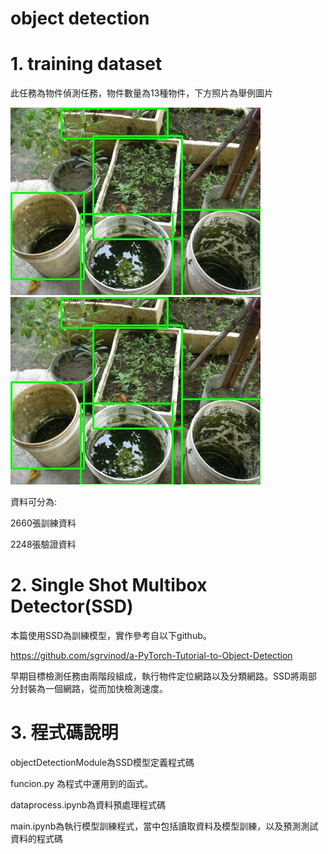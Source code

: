 # object detection

# 1.  training dataset

此任務為物件偵測任務，物件數量為13種物件，下方照片為舉例圖片

![510](https://github.com/ss9636970/object_detection/blob/main/readme/510.jpg)![542](https://github.com/ss9636970/object_detection/blob/main/readme/510.jpg)

資料可分為:

2660張訓練資料

2248張驗證資料



# 2. Single Shot Multibox Detector(SSD)
本篇使用SSD為訓練模型，實作參考自以下github。

https://github.com/sgrvinod/a-PyTorch-Tutorial-to-Object-Detection

早期目標檢測任務由兩階段組成，執行物件定位網路以及分類網路。SSD將兩部分封裝為一個網路，從而加快檢測速度。



# 3. 程式碼說明

 objectDetectionModule為SSD模型定義程式碼

funcion.py 為程式中運用到的函式。

dataprocess.ipynb為資料預處理程式碼

main.ipynb為執行模型訓練程式，當中包括讀取資料及模型訓練，以及預測測試資料的程式碼





